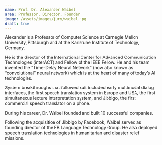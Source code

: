 ```yaml
---
name: Prof. Dr. Alexander Waibel
area: Professor, Director, Founder
image: /assets/images/jury/waibel.jpg
draft: true
---
```


Alexander is a Professor of Computer Science at Carnegie Mellon University, Pittsburgh and at the Karlsruhe Institute of Technology, Germany.

He is the director of the International Center for Advanced Communication Technologies (interACT) and Fellow of the IEEE Fellow. He and his team invented the “Time-Delay Neural Network” (now also known as “convolutional” neural network) which is at the heart of many of today’s AI technologies.

System breakthroughs that followed suit included early multimodal dialog interfaces, the first speech translation system in Europe and USA, the first simultaneous lecture interpretation system, and Jibbigo, the first commercial speech translator on a phone.

During his career, Dr. Waibel founded and built 10 successful companies.

Following the acquisition of Jibbigo by Facebook, Waibel served as founding director of the FB Language Technology Group. He also deployed speech translation technologies in humanitarian and disaster relief missions. 
